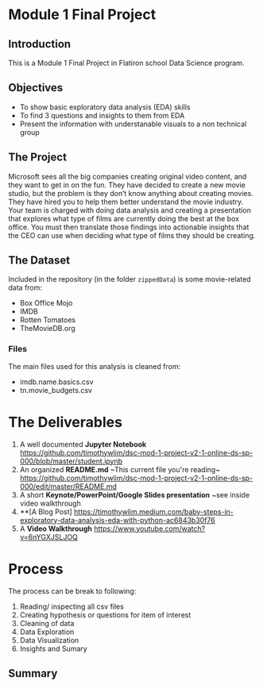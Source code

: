 # Module 1 Final Project

## Introduction

This is a Module 1 Final Project in Flatiron school Data Science program.

## Objectives

* To show basic exploratory data analysis (EDA) skills
* To find 3 questions and insights to them from EDA
* Present the information with understanable visuals to a non technical group

## The Project

Microsoft sees all the big companies creating original video content, and they want to get in on the fun. They have decided to create a new movie studio, but the problem is they don’t know anything about creating movies. They have hired you to help them better understand the movie industry.
Your team is charged with doing data analysis and creating a presentation that explores what type of films are currently doing the best at the box office. You must then translate those findings into actionable insights that the CEO can use when deciding what type of films they should be creating.

## The Dataset

Included in the repository (in the folder `zippedData`) is some movie-related data from:
* Box Office Mojo
* IMDB
* Rotten Tomatoes
* TheMovieDB.org

### Files

The main files used for this analysis is cleaned from:
* imdb.name.basics.csv
* tn.movie_budgets.csv

# The Deliverables

1. A well documented **Jupyter Notebook** 
   https://github.com/timothywlim/dsc-mod-1-project-v2-1-online-ds-sp-000/blob/master/student.ipynb
2. An organized **README.md** 
   ~This current file you're reading~
   https://github.com/timothywlim/dsc-mod-1-project-v2-1-online-ds-sp-000/edit/master/README.md
3. A short **Keynote/PowerPoint/Google Slides presentation** 
   ~see inside video walkthrough
4. **[A Blog Post]
   https://timothywlim.medium.com/baby-steps-in-exploratory-data-analysis-eda-with-python-ac6843b30f76
5. A **Video Walkthrough**
   https://www.youtube.com/watch?v=6nYGXJSLJOQ

# Process
The process can be break to following:
1. Reading/ inspecting all csv files
2. Creating hypothesis or questions for item of interest
3. Cleaning of data
4. Data Exploration
5. Data Visualization
6. Insights and Sumary

## Summary

